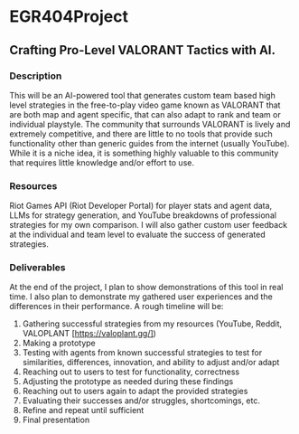 # EGR404Project

## Crafting Pro-Level VALORANT Tactics with AI. 

### Description 
This will be an AI-powered tool that generates custom team based high level strategies in the free-to-play video game known as VALORANT that are both map and agent specific, that can also adapt to rank and team or individual playstyle. The community that surrounds VALORANT is lively and extremely competitive, and there are little to no tools that provide such functionality other than generic guides from the internet (usually YouTube). While it is a niche idea, it is something highly valuable to this community that requires little knowledge and/or effort to use. 

### Resources
Riot Games API (Riot Developer Portal) for player stats and agent data, LLMs for strategy generation, and YouTube breakdowns of professional strategies for my own comparison. I will also gather custom user feedback at the individual and team level to evaluate the success of generated strategies. 

### Deliverables
At the end of the project, I plan to show demonstrations of this tool in real time. I also plan to demonstrate my gathered user experiences and the differences in their performance. A rough timeline will be:
1.	Gathering successful strategies from my resources (YouTube, Reddit, VALOPLANT [https://valoplant.gg/])
2.	Making a prototype
3.	Testing with agents from known successful strategies to test for similarities, differences, innovation, and ability to adjust and/or adapt 
4.	Reaching out to users to test for functionality, correctness
5.	Adjusting the prototype as needed during these findings
6.	Reaching out to users again to adapt the provided strategies
7.	Evaluating their successes and/or struggles, shortcomings, etc.
8.	Refine and repeat until sufficient
9.	Final presentation
